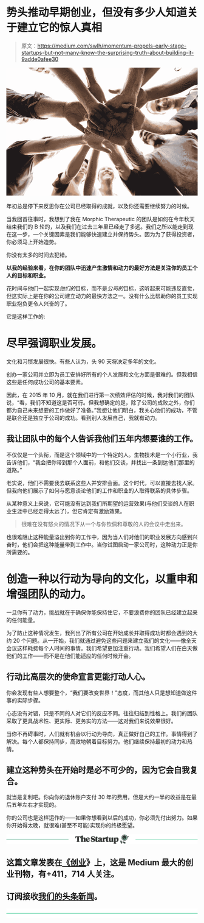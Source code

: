 # 势头推动早期创业，但没有多少人知道关于建立它的惊人真相

> 原文：<https://medium.com/swlh/momentum-propels-early-stage-startups-but-not-many-know-the-surprising-truth-about-building-it-9adde0afee30>

![](img/ff3f8d3fe97a2695f79224a64688e76e.png)

年初总是停下来反思你在公司已经取得的成就，以及你还需要继续努力的时候。

当我回首往事时，我想到了我在 Morphic Therapeutic 的团队是如何在今年秋天结束我们的 B 轮的，以及我们在过去三年里已经走了多远。我们之所以能走到现在这一步，一个关键因素是我们能够快速建立并保持势头。因为为了获得投资者，你必须马上开始造势。

你没有太多的时间去犯错。

**以我的经验来看，在你的团队中迅速产生激情和动力的最好方法是关注你的员工个人的目标和职业。**

花时间与他们一起实现*他们的*目标，而不是*公司的*目标，这听起来可能违反直觉，但这实际上是在你的公司建立动力的最快方法之一。没有什么比帮助你的员工实现职业抱负更令人兴奋的了。

它是这样工作的:

# 尽早强调职业发展。

文化和习惯发展很快。有些人认为，头 90 天将决定多年的文化。

创办一家公司并立即为员工安排好所有的个人发展和文化方面是很难的。但我相信这些是任何成功公司的基本要素。

因此，在 2015 年 10 月，就在我们进行第一次绩效评估的时候，我对我们的团队说，“看，我们不知道这是否可行。但我想确定的是，除了公司的成败之外，你们都为自己未来想要的工作做好了准备。”我想让他们明白，我关心他们的成功，不管是联合还是独立于公司的成功。看到别人发展自己，我就有动力。

## 我让团队中的每个人告诉我他们五年内想要谁的工作。

不仅仅是一个头衔，而是这个领域中的一个特定的人。生物技术是一个小行业，我告诉他们，“我会把你带到那个人面前，和他们交谈，并找出一条到达他们那里的道路。”

老实说，他们不需要我去联系这些人并安排会面。这个时代，可以直接去找人家。但我向他们展示了如何与愿意谈论他们的工作和职业的人取得联系的具体步骤。

从某种意义上来说，它可能没有达到我们所期望的运营效果(与他们交谈的人在职业生涯中已经走得太远了)，但它肯定有激励效果。

> 很难在没有怒火的情况下从一个与你钦佩和尊敬的人的会议中走出来。

也很难阻止这种能量溢出到你的工作中，因为当人们对他们的职业发展方向感到兴奋时，他们会把这种能量带到工作中。当你试图启动一家公司时，这种动力正是你所需要的。

# 创造一种以行动为导向的文化，以重申和增强团队的动力。

一旦你有了动力，挑战就在于确保你能保持住它，不要浪费你的团队已经建立起来的任何能量。

为了防止这种情况发生，我列出了所有公司在开始成长并取得成功时都会遇到的大约 20 个问题。从一开始，我们就通过避免这些问题来建立我们的文化——像全天会议这样耗费每个人时间的事情。我们希望更加注重行动。我们希望人们在白天做他们的工作——而不是在他们能适应的任何时候开会。

## 行动比高层次的使命宣言更能打动人心。

你会发现有些人想要整个，“我们要改变世界！”态度，而其他人只是想知道做这件事的实际步骤。

心态没有对错，只是不同的人对它们的反应不同。往往归结到性格上。我们的团队采取了更具战术性、更实际、更务实的方法——这对我们来说效果很好。

当你不再碍事时，人们就有机会以行动为导向，真正做好自己的工作。事情得到了解决。每个人都保持同步，高效地朝着目标努力。他们继续保持最初的动力和热情。

## 建立这种势头在开始时是必不可少的，因为它会自我复合。

就当是复利吧。你向你的退休账户支付 30 年的费用，但是大约一半的收益是在最后五年左右才实现的。

你的公司也是这样运作的——如果你想看到以后的成功，你必须先付出努力。如果你开始得太晚，就很难(甚至不可能)实现你的终极愿望。

[![](img/308a8d84fb9b2fab43d66c117fcc4bb4.png)](https://medium.com/swlh)

## 这篇文章发表在[《创业](https://medium.com/swlh)》上，这是 Medium 最大的创业刊物，有+411，714 人关注。

## 订阅接收[我们的头条新闻](http://growthsupply.com/the-startup-newsletter/)。

[![](img/b0164736ea17a63403e660de5dedf91a.png)](https://medium.com/swlh)